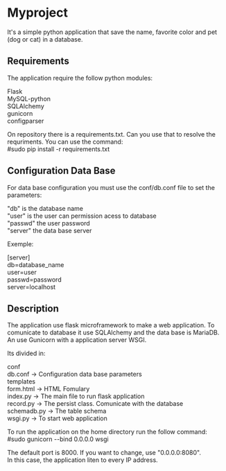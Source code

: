 Myproject
=========
It's a simple python application that save the name, favorite color and pet (dog or cat) in a database.

Requirements
------------
The application require the follow python modules:  

Flask  
MySQL-python  
SQLAlchemy  
gunicorn  
configparser  

On repository there is a requirements.txt. Can you use that to resolve the requriments.
You can use the command:  
#sudo pip install -r requirements.txt  

Configuration Data Base
-----------------------
For data base configuration you must use the conf/db.conf file to set the parameters:  

"db" is the database name  
"user" is the user can permission acess to database  
"passwd" the user password  
"server" the data base server  

Exemple:  

[server]  
db=database_name  
user=user  
passwd=password  
server=localhost  

Description
-----------
The application use flask microframework to make a web application.
To comunicate to database it use SQLAlchemy and the data base is MariaDB. An use Gunicorn with a application server WSGI.  

Its divided in:  

conf  
  db.conf   -> Configuration data base parameters  
templates  
  form.html -> HTML Fomulary  
index.py    -> The main file to run flask application  
record.py   -> The persist class. Comunicate with the database  
schemadb.py -> The table schema  
wsgi.py     -> To start web application  

To run the application on the home directory run the follow command:  
#sudo gunicorn --bind 0.0.0.0 wsgi  

The default port is 8000. If you want to change, use "0.0.0.0:8080".  
In this case, the application liten to every IP address.  
